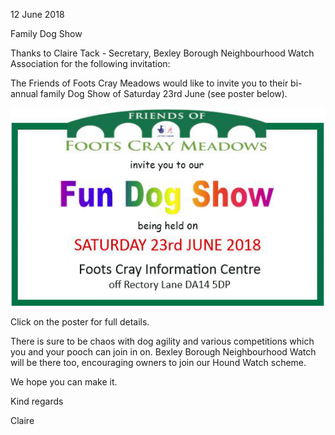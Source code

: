 12 June 2018

Family Dog Show

Thanks to Claire Tack - Secretary, Bexley Borough Neighbourhood Watch Association for the following invitation:

The Friends of Foots Cray Meadows would like to invite you to their bi-annual family Dog Show of Saturday 23rd June (see poster below).

[](http://www.northcrayresidents.org.uk/posters/poster175.pdf)

![Image](images/nm0505_1.png)

Click on the poster for full details.

There is sure to be chaos with dog agility and various competitions which you and your pooch can join in on. Bexley Borough Neighbourhood Watch will be there too, encouraging owners to join our Hound Watch scheme.

We hope you can make it.

Kind regards

Claire
